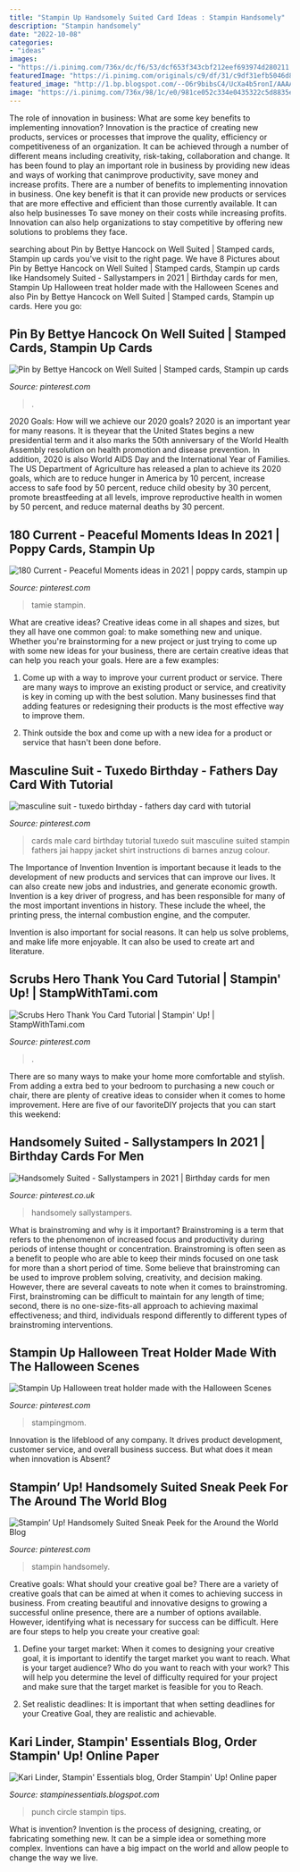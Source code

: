 ```yaml
---
title: "Stampin Up Handsomely Suited Card Ideas : Stampin Handsomely"
description: "Stampin handsomely"
date: "2022-10-08"
categories:
- "ideas"
images:
- "https://i.pinimg.com/736x/dc/f6/53/dcf653f343cbf212eef693974d280211.jpg"
featuredImage: "https://i.pinimg.com/originals/c9/df/31/c9df31efb5046d80c2df145b20640be7.jpg"
featured_image: "http://1.bp.blogspot.com/--O6r9bibsC4/UcXa4b5ronI/AAAAAAAAEi0/_PQxReSpLUI/s1600/IMG_0571.JPG"
image: "https://i.pinimg.com/736x/98/1c/e0/981ce052c334e0435322c5d8835ea729.jpg"
---
```



The role of innovation in business: What are some key benefits to implementing innovation?
Innovation is the practice of creating new products, services or processes that improve the quality, efficiency or competitiveness of an organization. It can be achieved through a number of different means including creativity, risk-taking, collaboration and change. It has been found to play an important role in business by providing new ideas and ways of working that canimprove productivity, save money and increase profits.
There are a number of benefits to implementing innovation in business. One key benefit is that it can provide new products or services that are more effective and efficient than those currently available. It can also help businesses To save money on their costs while increasing profits. Innovation can also help organizations to stay competitive by offering new solutions to problems they face.

	

		
searching about Pin by Bettye Hancock on Well Suited | Stamped cards, Stampin up cards you've visit to the right page. We have 8 Pictures about Pin by Bettye Hancock on Well Suited | Stamped cards, Stampin up cards like Handsomely Suited - Sallystampers in 2021 | Birthday cards for men, Stampin Up Halloween treat holder made with the Halloween Scenes and also Pin by Bettye Hancock on Well Suited | Stamped cards, Stampin up cards. Here you go:
		
    
## Pin By Bettye Hancock On Well Suited | Stamped Cards, Stampin Up Cards

<img loading=lazy src="https://i.pinimg.com/originals/7c/4f/26/7c4f2696007b3cd2f5140356c03d74d3.jpg" onerror="this.onerror=null;this.src='https://tse4.mm.bing.net/th?id=OIP.1PBvhNgVSc2aTFc7s_90EQHaJ4&amp;pid=15.1';" alt="Pin by Bettye Hancock on Well Suited | Stamped cards, Stampin up cards">

_Source: pinterest.com_

>. 

	

2020 Goals: How will we achieve our 2020 goals?
2020 is an important year for many reasons. It is theyear that the United States begins a new presidential term and it also marks the 50th anniversary of the World Health Assembly resolution on health promotion and disease prevention. In addition, 2020 is also World AIDS Day and the International Year of Families. 
The US Department of Agriculture has released a plan to achieve its 2020 goals, which are to reduce hunger in America by 10 percent, increase access to safe food by 50 percent, reduce child obesity by 30 percent, promote breastfeeding at all levels, improve reproductive health in women by 50 percent, and reduce maternal deaths by 30 percent.

    
## 180 Current - Peaceful Moments Ideas In 2021 | Poppy Cards, Stampin Up

<img loading=lazy src="https://i.pinimg.com/474x/99/00/6c/99006cd90b54e67d78aa3fd66fd7533e.jpg" onerror="this.onerror=null;this.src='https://tse2.mm.bing.net/th?id=OIP.spzGvbFlOtfCWvtUWoA-OAAAAA&amp;pid=15.1';" alt="180 Current - Peaceful Moments ideas in 2021 | poppy cards, stampin up">

_Source: pinterest.com_

>tamie stampin. 

	

What are creative ideas?
Creative ideas come in all shapes and sizes, but they all have one common goal: to make something new and unique. Whether you're brainstorming for a new project or just trying to come up with some new ideas for your business, there are certain creative ideas that can help you reach your goals. Here are a few examples: 
1. Come up with a way to improve your current product or service. There are many ways to improve an existing product or service, and creativity is key in coming up with the best solution. Many businesses find that adding features or redesigning their products is the most effective way to improve them. 

2. Think outside the box and come up with a new idea for a product or service that hasn't been done before.

    
## Masculine Suit - Tuxedo Birthday - Fathers Day Card With Tutorial

<img loading=lazy src="https://i.pinimg.com/originals/c9/df/31/c9df31efb5046d80c2df145b20640be7.jpg" onerror="this.onerror=null;this.src='https://tse2.mm.bing.net/th?id=OIP.aU0hTvreQOF6iEuKNf-oaQAAAA&amp;pid=15.1';" alt="masculine suit - tuxedo birthday - fathers day card with tutorial">

_Source: pinterest.com_

>cards male card birthday tutorial tuxedo suit masculine suited stampin fathers jai happy jacket shirt instructions di barnes anzug colour. 

	

The Importance of Invention
Invention is important because it leads to the development of new products and services that can improve our lives. It can also create new jobs and industries, and generate economic growth.
Invention is a key driver of progress, and has been responsible for many of the most important inventions in history. These include the wheel, the printing press, the internal combustion engine, and the computer.

Invention is also important for social reasons. It can help us solve problems, and make life more enjoyable. It can also be used to create art and literature.

    
## Scrubs Hero Thank You Card Tutorial | Stampin&#039; Up! | StampWithTami.com

<img loading=lazy src="https://i.pinimg.com/736x/98/1c/e0/981ce052c334e0435322c5d8835ea729.jpg" onerror="this.onerror=null;this.src='https://tse2.mm.bing.net/th?id=OIP.oC89H1GNjU5M47hZqdXRTgHaHa&amp;pid=15.1';" alt="Scrubs Hero Thank You Card Tutorial | Stampin&#039; Up! | StampWithTami.com">

_Source: pinterest.com_

>. 

	

There are so many ways to make your home more comfortable and stylish. From adding a extra bed to your bedroom to purchasing a new couch or chair, there are plenty of creative ideas to consider when it comes to home improvement. Here are five of our favoriteDIY projects that you can start this weekend: 

    
## Handsomely Suited - Sallystampers In 2021 | Birthday Cards For Men

<img loading=lazy src="https://i.pinimg.com/736x/dc/f6/53/dcf653f343cbf212eef693974d280211.jpg" onerror="this.onerror=null;this.src='https://tse1.mm.bing.net/th?id=OIP.T5AQ3TCfqEBANyxsQp8oogHaLH&amp;pid=15.1';" alt="Handsomely Suited - Sallystampers in 2021 | Birthday cards for men">

_Source: pinterest.co.uk_

>handsomely sallystampers. 

	

What is brainstroming and why is it important?
Brainstroming is a term that refers to the phenomenon of increased focus and productivity during periods of intense thought or concentration. Brainstroming is often seen as a benefit to people who are able to keep their minds focused on one task for more than a short period of time. Some believe that brainstroming can be used to improve problem solving, creativity, and decision making. However, there are several caveats to note when it comes to brainstroming. First, brainstroming can be difficult to maintain for any length of time; second, there is no one-size-fits-all approach to achieving maximal effectiveness; and third, individuals respond differently to different types of brainstroming interventions.

    
## Stampin Up Halloween Treat Holder Made With The Halloween Scenes

<img loading=lazy src="https://i.pinimg.com/736x/bb/89/8a/bb898abea264ab9cf9e21292712d7b04--halloween-treat-holders-halloween-treats.jpg" onerror="this.onerror=null;this.src='https://tse1.mm.bing.net/th?id=OIP.mYum-SsqjcGbTGIk3J50VwHaHx&amp;pid=15.1';" alt="Stampin Up Halloween treat holder made with the Halloween Scenes">

_Source: pinterest.com_

>stampingmom. 

	

Innovation is the lifeblood of any company. It drives product development, customer service, and overall business success. But what does it mean when innovation is Absent?

    
## Stampin’ Up! Handsomely Suited Sneak Peek For The Around The World Blog

<img loading=lazy src="https://i.pinimg.com/originals/ae/30/35/ae3035134a3db12909541d657f129a79.jpg" onerror="this.onerror=null;this.src='https://tse1.mm.bing.net/th?id=OIP.0Yxd4qmlYLJpsb6cCw796QAAAA&amp;pid=15.1';" alt="Stampin’ Up! Handsomely Suited Sneak Peek for the Around the World Blog">

_Source: pinterest.com_

>stampin handsomely. 

	

Creative goals: What should your creative goal be?
There are a variety of creative goals that can be aimed at when it comes to achieving success in business. From creating beautiful and innovative designs to growing a successful online presence, there are a number of options available. However, identifying what is necessary for success can be difficult. Here are four steps to help you create your creative goal:
1. Define your target market: When it comes to designing your creative goal, it is important to identify the target market you want to reach. What is your target audience? Who do you want to reach with your work? This will help you determine the level of difficulty required for your project and make sure that the target market is feasible for you to Reach.

2. Set realistic deadlines: It is important that when setting deadlines for your Creative Goal, they are realistic and achievable.

    
## Kari Linder, Stampin&#039; Essentials Blog, Order Stampin&#039; Up! Online Paper

<img loading=lazy src="http://1.bp.blogspot.com/--O6r9bibsC4/UcXa4b5ronI/AAAAAAAAEi0/_PQxReSpLUI/s1600/IMG_0571.JPG" onerror="this.onerror=null;this.src='https://tse3.mm.bing.net/th?id=OIP.NUvlmcwV3jM2HGmuLoaiBAHaFz&amp;pid=15.1';" alt="Kari Linder, Stampin&#039; Essentials blog, Order Stampin&#039; Up! Online paper">

_Source: stampinessentials.blogspot.com_

>punch circle stampin tips. 

	

What is invention?
Invention is the process of designing, creating, or fabricating something new. It can be a simple idea or something more complex. Inventions can have a big impact on the world and allow people to change the way we live.

